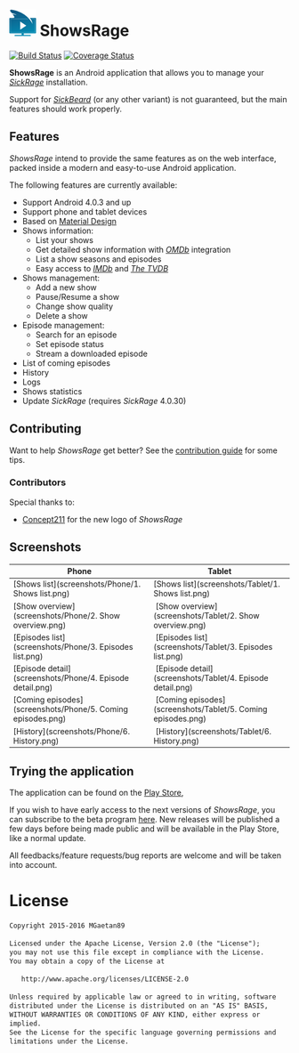 # ![ShowsRage](app/src/main/res/mipmap-mdpi/ic_launcher.png) ShowsRage

[![Build Status](https://travis-ci.org/MGaetan89/ShowsRage.svg?branch=master)](https://travis-ci.org/MGaetan89/ShowsRage) [![Coverage Status](https://coveralls.io/repos/MGaetan89/ShowsRage/badge.svg?branch=master&service=github)](https://coveralls.io/github/MGaetan89/ShowsRage?branch=master)

**ShowsRage** is an Android application that allows you to manage your *[SickRage](https://www.sickrage.tv/)* installation.

Support for *[SickBeard](http://www.sickbeard.com/)* (or any other variant) is not guaranteed, but the main features should work properly.

## Features

*ShowsRage* intend to provide the same features as on the web interface, packed inside a modern and easy-to-use Android application.

The following features are currently available:

- Support Android 4.0.3 and up
- Support phone and tablet devices
- Based on [Material Design](http://www.google.com/design/)
- Shows information:
    - List your shows
    - Get detailed show information with *[OMDb](http://www.omdbapi.com/)* integration
    - List a show seasons and episodes
    - Easy access to *[IMDb](http://www.imdb.com/)* and *[The TVDB](http://thetvdb.com/)*
- Shows management:
    - Add a new show
    - Pause/Resume a show
    - Change show quality
    - Delete a show
- Episode management:
    - Search for an episode
    - Set episode status
    - Stream a downloaded episode
- List of coming episodes
- History
- Logs
- Shows statistics
- Update *SickRage* (requires *SickRage* 4.0.30)

## Contributing

Want to help *ShowsRage* get better? See the [contribution guide](https://github.com/MGaetan89/ShowsRage/blob/master/Contributing.md) for some tips.

### Contributors

Special thanks to:

- [Concept211](https://github.com/Concept211) for the new logo of *ShowsRage*

## Screenshots

Phone | Tablet
-----|-----
[Shows list](screenshots/Phone/1. Shows list.png) | [Shows list](screenshots/Tablet/1. Shows list.png)
[Show overview](screenshots/Phone/2. Show overview.png) | [Show overview](screenshots/Tablet/2. Show overview.png)
[Episodes list](screenshots/Phone/3. Episodes list.png) | [Episodes list](screenshots/Tablet/3. Episodes list.png)
[Episode detail](screenshots/Phone/4. Episode detail.png) | [Episode detail](screenshots/Tablet/4. Episode detail.png)
[Coming episodes](screenshots/Phone/5. Coming episodes.png) | [Coming episodes](screenshots/Tablet/5. Coming episodes.png)
[History](screenshots/Phone/6. History.png) | [History](screenshots/Tablet/6. History.png)

## Trying the application

The application can be found on the [Play Store](https://play.google.com/store/apps/details?id=com.mgaetan89.showsrage),

If you wish to have early access to the next versions of *ShowsRage*, you can subscribe to the beta program [here](https://play.google.com/apps/testing/com.mgaetan89.showsrage). New releases will be published a few days before being made public and will be available in the Play Store, like a normal update.

All feedbacks/feature requests/bug reports are welcome and will be taken into account.

# License

```
Copyright 2015-2016 MGaetan89

Licensed under the Apache License, Version 2.0 (the "License");
you may not use this file except in compliance with the License.
You may obtain a copy of the License at

   http://www.apache.org/licenses/LICENSE-2.0

Unless required by applicable law or agreed to in writing, software
distributed under the License is distributed on an "AS IS" BASIS,
WITHOUT WARRANTIES OR CONDITIONS OF ANY KIND, either express or implied.
See the License for the specific language governing permissions and
limitations under the License.
```
